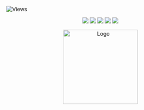 <!-- Obfuscator -->
![Views](https://komarev.com/ghpvc/?username=Obfuscator&label=Views&style=flat-square)

<p class="infos" align="center">
  <img src="https://img.shields.io/github/contributors/TerrificTable/Obfuscator.svg?style=for-the-badge"/>
  <img src="https://img.shields.io/github/forks/TerrificTable/Obfuscator.svg?style=for-the-badge"/>
  <img src="https://img.shields.io/github/stars/TerrificTable/Obfuscator.svg?style=for-the-badge"/>
  <img src="https://img.shields.io/github/issues/TerrificTable/Obfuscator.svg?style=for-the-badge"/>
  <img src="https://img.shields.io/github/license/TerrificTable/Obfuscator.svg?style=for-the-badge"/>
</p>

<div align="center">
    <p align="center">
        <img src="./assets/icon.png" style="width:200px;" alt="Logo"/>
    </p>
